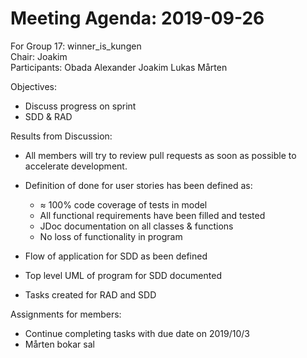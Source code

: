 # Meeting Agenda: 2019-09-26
For Group 17: winner_is_kungen  
Chair: Joakim  
Participants: Obada Alexander Joakim Lukas Mårten

Objectives:
* Discuss progress on sprint
* SDD & RAD

Results from Discussion:
* All members will try to review pull requests as soon as possible to accelerate development.

* Definition of done for user stories has been defined as:
  * ≈ 100% code coverage of tests in model
  * All functional requirements have been filled and tested
  * JDoc documentation on all classes & functions
  * No loss of functionality in program
  
 * Flow of application for SDD as been defined
 * Top level UML of program for SDD documented
 * Tasks created for RAD and SDD
 
 Assignments for members:
 * Continue completing tasks with due date on 2019/10/3
 * Mårten bokar sal
